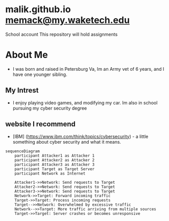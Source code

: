 # malik.github.io memack@my.waketech.edu
School account 
This repository will hold assignments
# About Me 
- I was born and raised in Petersburg Va, Im an Army vet of 6 years, and I have one younger sibling.
## My Intrest 
- I enjoy playing video games, and modifying my car. Im also in school pursuing my cyber security degree
## website I recommend 
- [IBM] (https://www.ibm.com/think/topics/cybersecurity) - a little something about cyber security and what it means.
```mermaid
sequenceDiagram
    participant Attacker1 as Attacker 1
    participant Attacker2 as Attacker 2
    participant Attacker3 as Attacker 3
    participant Target as Target Server
    participant Network as Internet

    Attacker1->>Network: Send requests to Target
    Attacker2->>Network: Send requests to Target
    Attacker3->>Network: Send requests to Target
    Network->>Target: Forward incoming traffic
    Target->>Target: Process incoming requests
    Target-->>Network: Overwhelmed by excessive traffic
    Network-->>Target: More traffic arriving from multiple sources
    Target->>Target: Server crashes or becomes unresponsive
